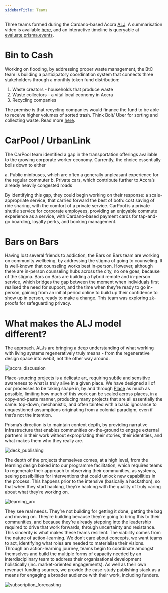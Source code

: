 ```yaml
---
sidebarTitle: Teams
---
```


Three teams formed during the Cardano-based Accra [ALJ](/patterns/action-learning%20journeys). A summarisation video is available [here](https://www.youtube.com/watch?v=_mNMS114Kss), and an interactive timeline is queryable at [evaluate.prisma.events](https://evaluate.prisma.events).

# Bin to Cash

Working on flooding, by addressing proper waste management, the BtC team is building a participatory coordination system that connects three stakeholders through a monthly token fund distribution:

1. Waste creators - households that produce waste
2. Waste collectors - a vital local economy in Accra
3. Recycling companies

The premise is that recycling companies would finance the fund to be able to receive higher volumes of sorted trash. Think Bolt/ Uber for sorting and collecting waste. Read more [here](https://www.arcaccra.com/ALJ%20Intensive/Teams/Bin%20to%20Cash/Home/).

# CarPool / UrbanLink

The CarPool team identified a gap in the transportation offerings available to the growing corporate worker economy. Currently, the choice essentially boils down to either 

a. Public minibuses, which are often a generally unpleasant experience for the regular commuter
b. Private cars, which contribute further to Accra’s already heavily congested roads

By identifying this gap, they could begin working on their response: a scale-appropriate service, that carried forward the best of both: cost saving of ride sharing, with the comfort of a private service. CarPool is a private shuttle service for corporate employees, providing an enjoyable commute experience as a service, with Cardano-based payment cards for tap-and-go boarding, loyalty perks, and booking management. 

# Bars on Bars

Having lost several friends to addiction, the Bars on Bars team are working on community wellbeing, by addressing the stigma of going to counseling. It is well-known that counseling works best in-person. However, although there are in-person counseling hubs across the city, no one goes, because of the stigma. Bars on Bars are building a hybrid remote and in-person service, which bridges the gap between the moment when individuals first realised the need for support, and the time when they’re ready to go in-person, gaining from an initial period online to build up their confidence to show up in person, ready to make a change. This team was exploring zk-proofs for safeguarding privacy. 

# What makes the ALJ model different? 

The approach. ALJs are bringing a deep understanding of what working with living systems regeneratively truly means - from the regenerative design space into web3, not the other way around. 

![accra_discussion](/accra_discussion.jpg)

Place-sourcing projects is a delicate art, requiring subtle and sensitive awareness to what is truly alive in a given place. We have designed all of our processes to be taking shape in, by and through [Place](/glossary/Place) as much as possible, limiting how much of this work can be scaled across places, in a copy-and-paste manner, producing many projects that are all essentially the same: top-down, mechanistic, and often tainted with a basic ignorance to unquestioned assumptions originating from a colonial paradigm, even if that’s not the intention.

Prisma’s direction is to maintain context depth, by providing narrative infrastructure that enables communities on-the-ground to engage external partners in their work without expropriating their stories, their identities, and what makes them who they really are. 

![deck_publishing](/deck_publishing.png)

The depth of the projects themselves comes, at a high level, from the learning design baked into our programme facilitation, which requires teams to regenerate their approach to observing their communities, as systems, seeing possibilities for interventions that could unlock new capabilities in the process. This happens prior to the intensive (basically a hackathon), so that when they start hacking, they’re hacking with the quality of truly caring about what they’re working on. 

![learning_arc](/learning-arcs-w-iteration.png)

They see real needs. They’re not building for getting it done, getting the bag and moving on. They’re building because they’re going to bring this to their communities, and because they’re already stepping into the leadership required to drive that work forwards, through uncertainty and resistance. This sincerity is what makes these teams resilient. The viability comes from the nature of action-learning. We don’t care about concepts, we want teams to act, identifying what roles are needed to materialise their visions. Through an action-learning journey, teams begin to coordinate amongst themselves and build the multiple forms of capacity needed by an interdisciplinary team to address their organisational development holistically (inc. market-oriented engagements). As well as their own revenue/ funding sources, we provide the case-study publishing stack as a means for engaging a broader audience with their work, including funders. 

![subscription_forecasting](/deck_subscription_forecasting.png)
